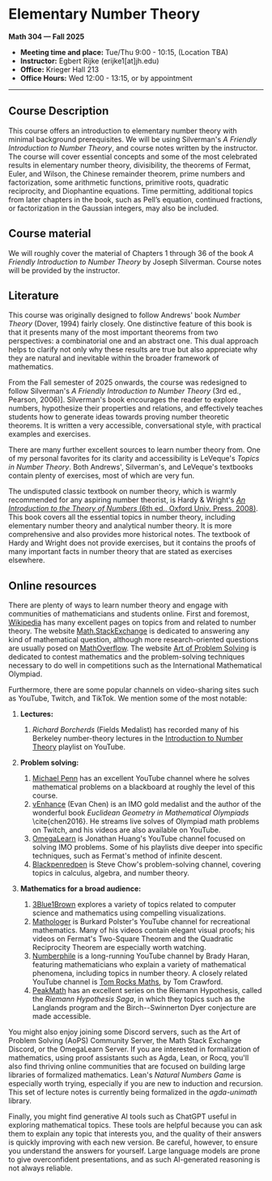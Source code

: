 # Elementary Number Theory

**Math 304 — Fall 2025**

- **Meeting time and place:** Tue/Thu 9:00 - 10:15, (Location TBA)
- **Instructor:** Egbert Rijke (erijke1[at]jh.edu)
- **Office:** Krieger Hall 213
- **Office Hours:** Wed 12:00 - 13:15, or by appointment

---

## Course Description

This course offers an introduction to elementary number theory with minimal background prerequisites. We will be using Silverman's _A Friendly Introduction to Number Theory_, and course notes written by the instructor. The course will cover essential concepts and some of the most celebrated results in elementary number theory, divisibility, the theorems of Fermat, Euler, and Wilson, the Chinese remainder theorem, prime numbers and factorization, some arithmetic functions, primitive roots, quadratic reciprocity, and Diophantine equations. Time permitting, additional topics from later chapters in the book, such as Pell’s equation, continued fractions, or factorization in the Gaussian integers, may also be included.

## Course material

We will roughly cover the material of Chapters 1 through 36 of the book _A Friendly Introduction to Number Theory_ by Joseph Silverman. Course notes will be provided by the instructor.

## Literature

This course was originally designed to follow Andrews' book *Number Theory* (Dover, 1994) fairly closely. One distinctive feature of this book is that it presents many of the most important theorems from two perspectives: a combinatorial one and an abstract one. This dual approach helps to clarify not only why these results are true but also appreciate why they are natural and inevitable within the broader framework of mathematics.

From the Fall semester of 2025 onwards, the course was redesigned to follow Silverman's *A Friendly Introduction to Number Theory* (3rd ed., Pearson, 2006)]. Silverman's book encourages the reader to explore numbers, hypothesize their properties and relations, and effectively teaches students how to generate ideas towards proving number theoretic theorems. It is written a very accessible, conversational style, with practical examples and exercises.

There are many further excellent sources to learn number theory from. One of my personal favorites for its clarity and accessibility is LeVeque's *Topics in Number Theory*. Both Andrews', Silverman's, and LeVeque's textbooks contain plenty of exercises, most of which are very fun.

The undisputed classic textbook on number theory, which is warmly recommended for any aspiring number theorist, is Hardy & Wright's [*An Introduction to the Theory of Numbers* (6th ed., Oxford Univ. Press, 2008)](https://en.wikipedia.org/wiki/An_Introduction_to_the_Theory_of_Numbers). This book covers all the essential topics in number theory, including elementary number theory and analytical number theory. It is more comprehensive and also provides more historical notes. The textbook of Hardy and Wright does not provide exercises, but it contains the proofs of many important facts in number theory that are stated as exercises elsewhere.

## Online resources

There are plenty of ways to learn number theory and engage with communities of mathematicians and students online. First and foremost, [Wikipedia](https://en.wikipedia.org/wiki/Category:Number_theory) has many excellent pages on topics from and related to number theory. The website [Math.StackExchange](https://math.stackexchange.com/) is dedicated to answering any kind of mathematical question, although more research-oriented questions are usually posed on [MathOverflow](https://mathoverflow.net/). The website [Art of Problem Solving](https://artofproblemsolving.com/) is dedicated to contest mathematics and the problem-solving techniques necessary to do well in competitions such as the International Mathematical Olympiad.

Furthermore, there are some popular channels on video-sharing sites such as YouTube, Twitch, and TikTok. We mention some of the most notable:

1. **Lectures:**
   1. _Richard Borcherds_ (Fields Medalist) has recorded many of his Berkeley number-theory lectures in the [Introduction to Number Theory](https://www.youtube.com/playlist?list=PL8yHsr3EFj53L8sMbzIhhXSAOpuZ1Fov8) playlist on YouTube.

2. **Problem solving:**
   1. [Michael Penn](https://www.youtube.com/@MichaelPennMath) has an excellent YouTube channel where he solves mathematical problems on a blackboard at roughly the level of this course. 
   2. [vEnhance](https://www.twitch.tv/venhance) (Evan Chen) is an IMO gold medalist and the author of the wonderful book *Euclidean Geometry in Mathematical Olympiads* \cite{chen2016}. He streams live solves of Olympiad math problems on Twitch, and his videos are also available on YouTube.
   3. [OmegaLearn](https://www.youtube.com/@OmegaLearn) is Jonathan Huang's YouTube channel focused on solving IMO problems. Some of his playlists dive deeper into specific techniques, such as Fermat's method of infinite descent.
   4. [Blackpenredpen](https://www.youtube.com/@blackpenredpen) is Steve Chow's problem-solving channel, covering topics in calculus, algebra, and number theory.

3. **Mathematics for a broad audience:**
   1. [3Blue1Brown](https://www.youtube.com/@3blue1brown) explores a variety of topics related to computer science and mathematics using compelling visualizations.
   2. [Mathologer](https://www.youtube.com/@Mathologer) is Burkard Polster's YouTube channel for recreational mathematics. Many of his videos contain elegant visual proofs; his videos on Fermat's Two-Square Theorem and the Quadratic Reciprocity Theorem are especially worth watching.
   3. [Numberphile](https://www.youtube.com/@numberphile) is a long-running YouTube channel by Brady Haran, featuring mathematicians who explain a variety of mathematical phenomena, including topics in number theory. A closely related YouTube channel is [Tom Rocks Maths](https://www.youtube.com/@TomRocksMaths), by Tom Crawford.
   4. [PeakMath](https://www.youtube.com/@PeakMathLandscape) has an excellent series on the Riemann Hypothesis, called the *Riemann Hypothesis Saga*, in which they topics such as the Langlands program and the Birch--Swinnerton Dyer conjecture are made accessible.

You might also enjoy joining some Discord servers, such as the Art of Problem Solving (AoPS) Community Server, the Math Stack Exchange Discord, or the OmegaLearn Server. If you are interested in formalization of mathematics, using proof assistants such as Agda, Lean, or Rocq, you'll also find thriving online communities that are focused on building large libraries of formalized mathematics. Lean's *Natural Numbers Game* is especially worth trying, especially if you are new to induction and recursion. This set of lecture notes is currently being formalized in the *agda-unimath* library.

Finally, you might find generative AI tools such as ChatGPT useful in exploring mathematical topics. These tools are helpful because you can ask them to explain any topic that interests you, and the quality of their answers is quickly improving with each new version. Be careful, however, to ensure you understand the answers for yourself. Large language models are prone to give overconfident presentations, and as such AI-generated reasoning is not always reliable.
